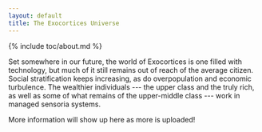 ```yaml
---
layout: default
title: The Exocortices Universe
---
```


{% include toc/about.md %}

Set somewhere in our future, the world of Exocortices is one filled with technology, but much of it still remains out of reach of the average citizen. Social stratification keeps increasing, as do overpopulation and economic turbulence. The wealthier individuals --- the upper class and the truly rich, as well as some of what remains of the upper-middle class --- work in managed sensoria systems.

More information will show up here as more is uploaded!

